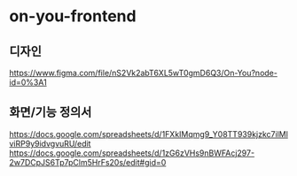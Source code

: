 # on-you-frontend

## 디자인
https://www.figma.com/file/nS2Vk2abT6XL5wT0gmD6Q3/On-You?node-id=0%3A1

## 화면/기능 정의서
https://docs.google.com/spreadsheets/d/1FXkIMqmg9_Y08TT939kjzkc7ilMlviRP9y9idvgvuRU/edit
https://docs.google.com/spreadsheets/d/1zG6zVHs9nBWFAcj297-2w7DCpJS6Tp7pClm5HrFs20s/edit#gid=0
